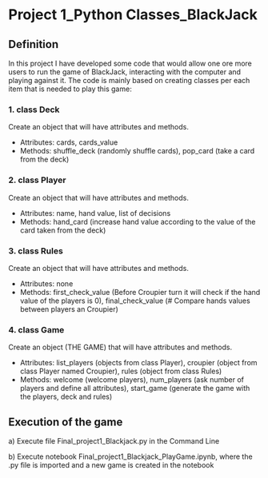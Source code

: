 # Project 1_Python Classes_BlackJack

## Definition

In this project I have developed some code that would allow one ore more users to run the game of BlackJack, interacting with the computer and playing against it.
The code is mainly based on creating classes per each item that is needed to play this game:

### 1. class Deck

Create an object that will have attributes and methods.
- Attributes: cards, cards_value
- Methods: shuffle_deck (randomly shuffle cards), pop_card (take a card from the deck)

### 2. class Player

Create an object that will have attributes and methods.
- Attributes: name, hand value, list of decisions
- Methods: hand_card (increase hand value according to the value of the card taken from the deck)

### 3. class Rules

Create an object that will have attributes and methods.
- Attributes: none
- Methods: first_check_value (Before Croupier turn it will check if the hand value of the players is 0), final_check_value (# Compare hands values between players an Croupier)

### 4. class Game

Create an object (THE GAME) that will have attributes and methods.
- Attributes: list_players (objects from class Player), croupier (object from class Player named Croupier), rules (object from class Rules)
- Methods: welcome (welcome players), num_players (ask number of players and define all attributes), start_game (generate the game with the players, deck and rules) 


## Execution of the game

a) Execute file Final_project1_Blackjack.py in the Command Line

b) Execute notebook Final_project1_Blackjack_PlayGame.ipynb, where the .py file is imported and a new game is created in the notebook
